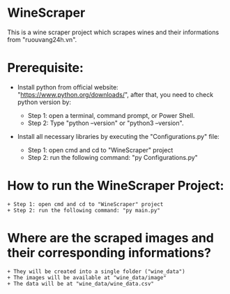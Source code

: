 # WineScraper
This is a wine scraper project which scrapes wines and their informations from "ruouvang24h.vn".

# Prerequisite:
* Install python from official website: "https://www.python.org/downloads/", after that, you need to check python version by:
    + Step 1: open a terminal, command prompt, or Power Shell.
    + Step 2: Type "python –version" or "python3 –version".

* Install all necessary libraries by executing the "Configurations.py" file:
    + Step 1: open cmd and cd to "WineScraper" project
    + Step 2: run the following command: "py Configurations.py"

# How to run the WineScraper Project:
    + Step 1: open cmd and cd to "WineScraper" project
    + Step 2: run the following command: "py main.py"

# Where are the scraped images and their corresponding informations?
    + They will be created into a single folder ("wine_data")
    + The images will be available at "wine_data/image"
    + The data will be at "wine_data/wine_data.csv"
